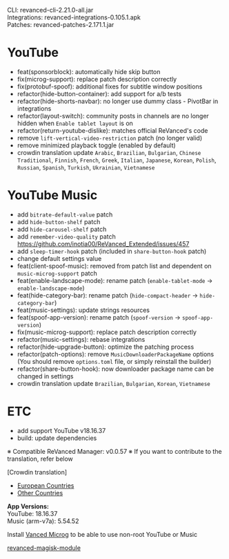 CLI: revanced-cli-2.21.0-all.jar  
Integrations: revanced-integrations-0.105.1.apk  
Patches: revanced-patches-2.171.1.jar  

YouTube
==
- feat(sponsorblock): automatically hide skip button
- fix(microg-support): replace patch description correctly
- fix(protobuf-spoof): additional fixes for subtitle window positions
- refactor(hide-button-container): add support for a/b tests
- refactor(hide-shorts-navbar): no longer use dummy class - PivotBar in integrations
- refactor(layout-switch): community posts in channels are no longer hidden when `Enable tablet layout` is on
- refactor(return-youtube-dislike): matches official ReVanced's code
- remove `lift-vertical-video-restriction` patch (no longer valid)
- remove minimized playback toggle (enabled by default)
- crowdin translation update
`Arabic`, `Brazilian`, `Bulgarian`, `Chinese Traditional`, `Finnish`, `French`, `Greek`, `Italian`, `Japanese`, `Korean`, `Polish`, `Russian`, `Spanish`, `Turkish`, `Ukrainian`, `Vietnamese`


YouTube Music
==
- add `bitrate-default-value` patch
- add `hide-button-shelf` patch
- add `hide-carousel-shelf` patch
- add `remember-video-quality` patch https://github.com/inotia00/ReVanced_Extended/issues/457
- add `sleep-timer-hook` patch (included in `share-button-hook` patch)
- change default settings value
- feat(client-spoof-music): removed from patch list and dependent on `music-microg-support` patch
- feat(enable-landscape-mode): rename patch (`enable-tablet-mode` → `enable-landscape-mode`)
- feat(hide-category-bar): rename patch (`hide-compact-header` → `hide-category-bar`)
- feat(music-settings): update strings resources
- feat(spoof-app-version): rename patch (`spoof-version` → `spoof-app-version`)
- fix(music-microg-support): replace patch description correctly
- refactor(music-settings): rebase integrations
- refactor(hide-upgrade-button): optimize the patching process
- refactor(patch-options): remove `MusicDownloaderPackageName` options
(You should remove `options.toml` file, or simply reinstall the builder)
- refactor(share-button-hook): now downloader package name can be changed in settings
- crowdin translation update
`Brazilian`, `Bulgarian`, `Korean`, `Vietnamese`


ETC
==
- add support YouTube v18.16.37
- build: update dependencies


※ Compatible ReVanced Manager: v0.0.57
※ If you want to contribute to the translation, refer below

[Crowdin translation]
- [European Countries](https://crowdin.com/project/revancedextendedeu)
- [Other Countries](https://crowdin.com/project/revancedextended)
  
**App Versions:**  
YouTube: 18.16.37  
Music (arm-v7a): 5.54.52  

Install [Vanced Microg](https://github.com/TeamVanced/VancedMicroG/releases) to be able to use non-root YouTube or Music  

[revanced-magisk-module](https://github.com/j-hc/revanced-magisk-module)  

